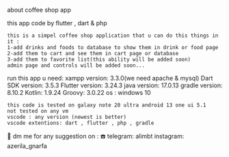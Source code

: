 about coffee shop app
	
this app code by flutter , dart & php
	
	this is a simpel coffee shop application that u can do this things in it :
	1-add drinks and foods to database to show them in drink or food page
	2-add them to cart and see them in cart page or database
	3-add them to favorite list(this ability will be added soon)
	admin page and controls will be added soon...
	
run this app u need:
	xampp version:    3.3.0(we need apache & mysql)
	Dart SDK version: 3.5.3
	Flutter version:  3.24.3
	java version:     17.0.13
	gradle version:   8.10.2
	Kotlin:           1.9.24
	Groovy:           3.0.22
	os :              windows 10
	
	this code is tested on galaxy note 20 ultra android 13 one ui 5.1
	not tested on any vm
	vscode : any version (newest is better)
	vscode extentions: dart , flutter , php , gradle
	
📱
	dm me for any suggestion on :
☎️
	telegram: alimbt
	instagram: azerila_gnarfa

